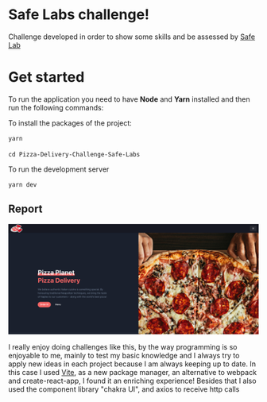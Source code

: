 # Safe Labs challenge!
Challenge developed in order to show some skills and be assessed by [Safe Lab](https://github.com/SAFE-Labs-Brasil/frontend-challenge)
# Get started

To run the application you need to have **Node** and **Yarn** installed and then run the following commands:

To install the packages of the project:

    yarn

    cd Pizza-Delivery-Challenge-Safe-Labs

To run the development server

    yarn dev

## Report
![screenshot](https://github.com/JackBowln/Pizza-Delivery-Challenge-Safe-Labs/blob/main/screenshot.png)

I really enjoy doing challenges like this, by the way programming is so enjoyable to me, mainly to test my basic knowledge and I always try to apply new ideas in each project because I am always keeping up to date. In this case I used [Vite](https://vitejs.dev), as a new package manager, an alternative to webpack and create-react-app, I found it an enriching experience! Besides that I also used the component library "chakra UI", and axios to receive http calls

